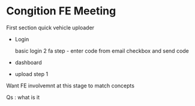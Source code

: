 # Congition FE Meeting

First section quick vehicle uploader

- Login

    basic login
    2 fa step - enter code from email
    checkbox and send code



- dashboard
- upload step 1

Want FE involvemnt at this stage to match concepts

Qs :
what is it